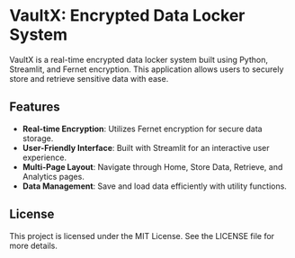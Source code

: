 # VaultX: Encrypted Data Locker System

VaultX is a real-time encrypted data locker system built using Python, Streamlit, and Fernet encryption. This application allows users to securely store and retrieve sensitive data with ease.

## Features

- **Real-time Encryption**: Utilizes Fernet encryption for secure data storage.
- **User-Friendly Interface**: Built with Streamlit for an interactive user experience.
- **Multi-Page Layout**: Navigate through Home, Store Data, Retrieve, and Analytics pages.
- **Data Management**: Save and load data efficiently with utility functions.

## License

This project is licensed under the MIT License. See the LICENSE file for more details.
